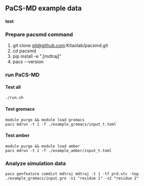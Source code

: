 ## PaCS-MD example data
#### test

### Prepare pacsmd command
1. git clone git@github.com:Kitaolab/pacsmd.git
2. cd pacsmd
3. pip install -e ".[mdtraj]"
4. pacs --version

### run PaCS-MD
#### Test all
```plaintext
./run.sh
```

#### Test gromacs
```plaintext
module purge && module load gromacs
pacs mdrun -t 1 -f ./example_gromacs/input_t.toml
```

#### Test amber
```plaintext
module purge && module load amber
pacs mdrun -t 1 -f ./example_amber/input_t.toml
```

### Analyze simulation data
```plaintext
pacs genfeature comdist mdtraj mdtraj -t 1 -tf prd.xtc -top ./example_gromacs/input.gro -s1 "residue 1" -s2 "residue 2"
```
